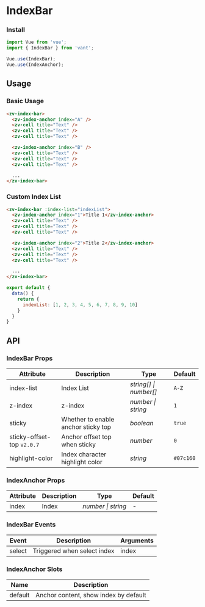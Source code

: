 # IndexBar

### Install

```js
import Vue from 'vue';
import { IndexBar } from 'vant';

Vue.use(IndexBar);
Vue.use(IndexAnchor);
```

## Usage

### Basic Usage

```html
<zv-index-bar>
  <zv-index-anchor index="A" />
  <zv-cell title="Text" />
  <zv-cell title="Text" />
  <zv-cell title="Text" />

  <zv-index-anchor index="B" />
  <zv-cell title="Text" />
  <zv-cell title="Text" />
  <zv-cell title="Text" />

  ...
</zv-index-bar>
```

### Custom Index List

```html
<zv-index-bar :index-list="indexList">
  <zv-index-anchor index="1">Title 1</zv-index-anchor>
  <zv-cell title="Text" />
  <zv-cell title="Text" />
  <zv-cell title="Text" />

  <zv-index-anchor index="2">Title 2</zv-index-anchor>
  <zv-cell title="Text" />
  <zv-cell title="Text" />
  <zv-cell title="Text" />

  ...
</zv-index-bar>
```

```js
export default {
  data() {
    return {
      indexList: [1, 2, 3, 4, 5, 6, 7, 8, 9, 10]
    }
  }
}
```

## API

### IndexBar Props

| Attribute | Description | Type | Default |
|------|------|------|------|
| index-list | Index List | *string[] \| number[]* | `A-Z` |
| z-index | z-index | *number \| string* | `1` |
| sticky | Whether to enable anchor sticky top | *boolean* | `true` |
| sticky-offset-top `v2.0.7` | Anchor offset top when sticky | *number* | `0` |
| highlight-color | Index character highlight color | *string* | `#07c160` | - |

### IndexAnchor Props

| Attribute | Description | Type | Default |
|------|------|------|------|
| index | Index | *number \| string* | - |

### IndexBar Events

| Event | Description | Arguments |
|------|------|------|
| select | Triggered when select index | index |

### IndexAnchor Slots

| Name | Description |
|------|------|
| default | Anchor content, show index by default |
